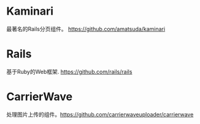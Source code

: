 # Kaminari
最著名的Rails分页组件。 https://github.com/amatsuda/kaminari

# Rails
基于Ruby的Web框架. https://github.com/rails/rails

# CarrierWave
处理图片上传的组件。https://github.com/carrierwaveuploader/carrierwave


